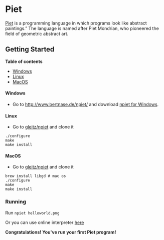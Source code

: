 # Piet

[Piet](http://www.dangermouse.net/esoteric/piet.html) is a programming language in which programs look like abstract paintings.” The language is named after Piet Mondrian, who pioneered the field of geometric abstract art. 


## Getting Started

**Table of contents**
- [Windows](#windows)
- [Linux](#linux)
- [MacOS](#macos)

#### Windows
 - Go to http://www.bertnase.de/npiet/ and download [npiet for Windows](http://www.bertnase.de/npiet/npiet-1.3a-win32.zip).


#### Linux
- Go to [gleitz/npiet](https://github.com/gleitz/npiet) and clone it
```cd npiet
./configure
make
make install
```

#### MacOS
- Go to [gleitz/npiet](https://github.com/gleitz/npiet) and clone it
```cd npiet
brew install libgd # mac os
./configure
make
make install
```

### Running
Run `npiet helloworld.png`

Or you can use online interpreter [here](https://www.bertnase.de/npiet/npiet-execute.php)

**Congratulations! You've run your first Piet program!**